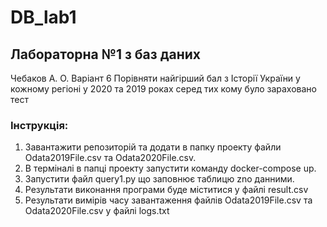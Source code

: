 # DB_lab1

## Лабораторна №1 з баз даних
Чебаков А. О. Варіант 6
Порівняти найгірший бал з Історії України у кожному регіоні у 2020 та 2019 роках серед тих кому було зараховано тест

### Інструкція:
1. Завантажити репозиторій та додати в папку проекту файли Odata2019File.csv та Odata2020File.csv.
2. В терміналі в папці проекту запустити команду docker-compose up.
3. Запустити файл query1.py що заповнює таблицю zno данними.
4. Результати виконання програми буде міститися у файлі result.csv
5. Результати вимірів часу завантаження файлів Odata2019File.csv та Odata2020File.csv у файлі logs.txt
